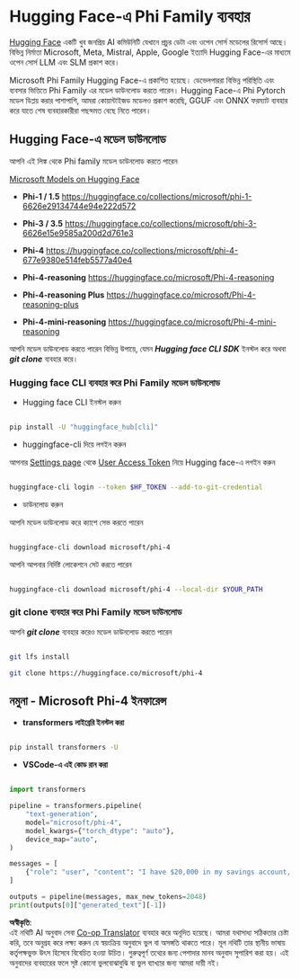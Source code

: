 <!--
CO_OP_TRANSLATOR_METADATA:
{
  "original_hash": "624fe133fba62773979d45f54519f7bb",
  "translation_date": "2025-05-09T08:34:26+00:00",
  "source_file": "md/01.Introduction/02/01.HF.md",
  "language_code": "bn"
}
-->
# **Hugging Face-এ Phi Family ব্যবহার**

[Hugging Face](https://huggingface.co/) একটি খুব জনপ্রিয় AI কমিউনিটি যেখানে প্রচুর ডেটা এবং ওপেন সোর্স মডেলের রিসোর্স আছে। বিভিন্ন নির্মাতা Microsoft, Meta, Mistral, Apple, Google ইত্যাদি Hugging Face-এর মাধ্যমে ওপেন সোর্স LLM এবং SLM প্রকাশ করে।

Microsoft Phi Family Hugging Face-এ প্রকাশিত হয়েছে। ডেভেলপাররা বিভিন্ন পরিস্থিতি এবং ব্যবসার ভিত্তিতে Phi Family এর মডেল ডাউনলোড করতে পারেন। Hugging Face-এ Phi Pytorch মডেল ডিপ্লয় করার পাশাপাশি, আমরা কোয়ান্টাইজড মডেলও প্রকাশ করেছি, GGUF এবং ONNX ফরম্যাট ব্যবহার করে যাতে শেষ ব্যবহারকারীরা পছন্দমত বেছে নিতে পারেন।

## **Hugging Face-এ মডেল ডাউনলোড**

আপনি এই লিঙ্ক থেকে Phi family মডেল ডাউনলোড করতে পারেন

[Microsoft Models on Hugging Face](https://huggingface.co/microsoft)

-  **Phi-1 / 1.5** https://huggingface.co/collections/microsoft/phi-1-6626e29134744e94e222d572

-  **Phi-3 / 3.5** https://huggingface.co/collections/microsoft/phi-3-6626e15e9585a200d2d761e3

-  **Phi-4** https://huggingface.co/collections/microsoft/phi-4-677e9380e514feb5577a40e4

- **Phi-4-reasoning** https://huggingface.co/microsoft/Phi-4-reasoning

- **Phi-4-reasoning Plus** https://huggingface.co/microsoft/Phi-4-reasoning-plus 

- **Phi-4-mini-reasoning** https://huggingface.co/microsoft/Phi-4-mini-reasoning

আপনি মডেল ডাউনলোড করতে পারেন বিভিন্ন উপায়ে, যেমন ***Hugging face CLI SDK*** ইনস্টল করে অথবা ***git clone*** ব্যবহার করে।

### **Hugging face CLI ব্যবহার করে Phi Family মডেল ডাউনলোড**

- Hugging face CLI ইনস্টল করুন

```bash

pip install -U "huggingface_hub[cli]"

```

- huggingface-cli দিয়ে লগইন করুন

আপনার [Settings page](https://huggingface.co/settings/tokens) থেকে [User Access Token](https://huggingface.co/docs/hub/security-tokens) নিয়ে Hugging face-এ লগইন করুন

```bash

huggingface-cli login --token $HF_TOKEN --add-to-git-credential

```

- ডাউনলোড করুন

আপনি মডেল ডাউনলোড করে ক্যাশে সেভ করতে পারেন

```bash

huggingface-cli download microsoft/phi-4

```

আপনি আপনার নির্দিষ্ট লোকেশনে সেট করতে পারেন

```bash

huggingface-cli download microsoft/phi-4 --local-dir $YOUR_PATH

```

### **git clone ব্যবহার করে Phi Family মডেল ডাউনলোড**

আপনি ***git clone*** ব্যবহার করেও মডেল ডাউনলোড করতে পারেন

```bash

git lfs install

git clone https://huggingface.co/microsoft/phi-4

```

## **নমুনা - Microsoft Phi-4 ইনফারেন্স**

- **transformers লাইব্রেরি ইনস্টল করা**

```bash

pip install transformers -U

```

- **VSCode-এ এই কোড রান করা**

```python

import transformers

pipeline = transformers.pipeline(
    "text-generation",
    model="microsoft/phi-4",
    model_kwargs={"torch_dtype": "auto"},
    device_map="auto",
)

messages = [
    {"role": "user", "content": "I have $20,000 in my savings account, where I receive a 4% profit per year and payments twice a year. Can you please tell me how long it will take for me to become a millionaire? Also, can you please explain the math step by step as if you were explaining it to an uneducated person?"},
]

outputs = pipeline(messages, max_new_tokens=2048)
print(outputs[0]["generated_text"][-1])

```

**অস্বীকৃতি**:  
এই নথিটি AI অনুবাদ সেবা [Co-op Translator](https://github.com/Azure/co-op-translator) ব্যবহার করে অনূদিত হয়েছে। আমরা যথাসাধ্য সঠিকতার চেষ্টা করি, তবে অনুগ্রহ করে লক্ষ্য করুন যে স্বয়ংক্রিয় অনুবাদে ভুল বা অসঙ্গতি থাকতে পারে। মূল নথিটি তার স্থানীয় ভাষায় কর্তৃপক্ষভুক্ত উৎস হিসেবে বিবেচিত হওয়া উচিত। গুরুত্বপূর্ণ তথ্যের জন্য পেশাদার মানব অনুবাদ সুপারিশ করা হয়। এই অনুবাদের ব্যবহারের ফলে সৃষ্ট কোনো ভুলবোঝাবুঝি বা ভুল ব্যাখ্যার জন্য আমরা দায়ী নই।